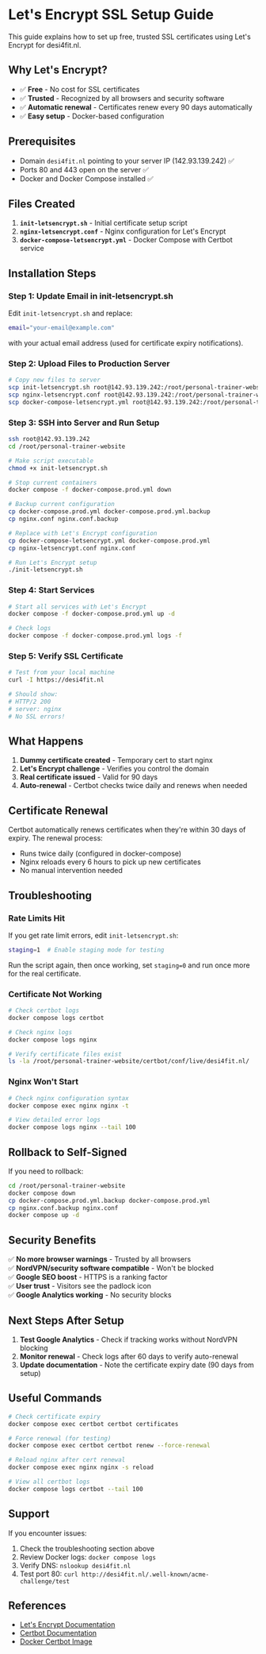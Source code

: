 # Let's Encrypt SSL Setup Guide

This guide explains how to set up free, trusted SSL certificates using Let's Encrypt for desi4fit.nl.

## Why Let's Encrypt?

- ✅ **Free** - No cost for SSL certificates
- ✅ **Trusted** - Recognized by all browsers and security software
- ✅ **Automatic renewal** - Certificates renew every 90 days automatically
- ✅ **Easy setup** - Docker-based configuration

## Prerequisites

- Domain `desi4fit.nl` pointing to your server IP (142.93.139.242) ✅
- Ports 80 and 443 open on the server ✅
- Docker and Docker Compose installed ✅

## Files Created

1. **`init-letsencrypt.sh`** - Initial certificate setup script
2. **`nginx-letsencrypt.conf`** - Nginx configuration for Let's Encrypt
3. **`docker-compose-letsencrypt.yml`** - Docker Compose with Certbot service

## Installation Steps

### Step 1: Update Email in init-letsencrypt.sh

Edit `init-letsencrypt.sh` and replace:

```bash
email="your-email@example.com"
```

with your actual email address (used for certificate expiry notifications).

### Step 2: Upload Files to Production Server

```bash
# Copy new files to server
scp init-letsencrypt.sh root@142.93.139.242:/root/personal-trainer-website/
scp nginx-letsencrypt.conf root@142.93.139.242:/root/personal-trainer-website/
scp docker-compose-letsencrypt.yml root@142.93.139.242:/root/personal-trainer-website/
```

### Step 3: SSH into Server and Run Setup

```bash
ssh root@142.93.139.242
cd /root/personal-trainer-website

# Make script executable
chmod +x init-letsencrypt.sh

# Stop current containers
docker compose -f docker-compose.prod.yml down

# Backup current configuration
cp docker-compose.prod.yml docker-compose.prod.yml.backup
cp nginx.conf nginx.conf.backup

# Replace with Let's Encrypt configuration
cp docker-compose-letsencrypt.yml docker-compose.prod.yml
cp nginx-letsencrypt.conf nginx.conf

# Run Let's Encrypt setup
./init-letsencrypt.sh
```

### Step 4: Start Services

```bash
# Start all services with Let's Encrypt
docker compose -f docker-compose.prod.yml up -d

# Check logs
docker compose -f docker-compose.prod.yml logs -f
```

### Step 5: Verify SSL Certificate

```bash
# Test from your local machine
curl -I https://desi4fit.nl

# Should show:
# HTTP/2 200
# server: nginx
# No SSL errors!
```

## What Happens

1. **Dummy certificate created** - Temporary cert to start nginx
2. **Let's Encrypt challenge** - Verifies you control the domain
3. **Real certificate issued** - Valid for 90 days
4. **Auto-renewal** - Certbot checks twice daily and renews when needed

## Certificate Renewal

Certbot automatically renews certificates when they're within 30 days of expiry. The renewal process:

- Runs twice daily (configured in docker-compose)
- Nginx reloads every 6 hours to pick up new certificates
- No manual intervention needed

## Troubleshooting

### Rate Limits Hit

If you get rate limit errors, edit `init-letsencrypt.sh`:

```bash
staging=1  # Enable staging mode for testing
```

Run the script again, then once working, set `staging=0` and run once more for the real certificate.

### Certificate Not Working

```bash
# Check certbot logs
docker compose logs certbot

# Check nginx logs
docker compose logs nginx

# Verify certificate files exist
ls -la /root/personal-trainer-website/certbot/conf/live/desi4fit.nl/
```

### Nginx Won't Start

```bash
# Check nginx configuration syntax
docker compose exec nginx nginx -t

# View detailed error logs
docker compose logs nginx --tail 100
```

## Rollback to Self-Signed

If you need to rollback:

```bash
cd /root/personal-trainer-website
docker compose down
cp docker-compose.prod.yml.backup docker-compose.prod.yml
cp nginx.conf.backup nginx.conf
docker compose up -d
```

## Security Benefits

✅ **No more browser warnings** - Trusted by all browsers  
✅ **NordVPN/security software compatible** - Won't be blocked  
✅ **Google SEO boost** - HTTPS is a ranking factor  
✅ **User trust** - Visitors see the padlock icon  
✅ **Google Analytics working** - No security blocks

## Next Steps After Setup

1. **Test Google Analytics** - Check if tracking works without NordVPN blocking
2. **Monitor renewal** - Check logs after 60 days to verify auto-renewal
3. **Update documentation** - Note the certificate expiry date (90 days from setup)

## Useful Commands

```bash
# Check certificate expiry
docker compose exec certbot certbot certificates

# Force renewal (for testing)
docker compose exec certbot certbot renew --force-renewal

# Reload nginx after cert renewal
docker compose exec nginx nginx -s reload

# View all certbot logs
docker compose logs certbot --tail 100
```

## Support

If you encounter issues:

1. Check the troubleshooting section above
2. Review Docker logs: `docker compose logs`
3. Verify DNS: `nslookup desi4fit.nl`
4. Test port 80: `curl http://desi4fit.nl/.well-known/acme-challenge/test`

## References

- [Let's Encrypt Documentation](https://letsencrypt.org/docs/)
- [Certbot Documentation](https://certbot.eff.org/docs/)
- [Docker Certbot Image](https://hub.docker.com/r/certbot/certbot/)
